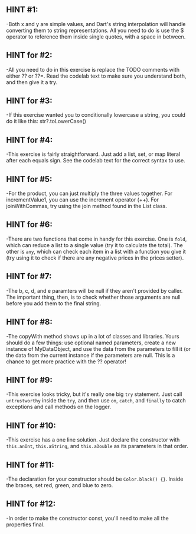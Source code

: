## HINT #1:

-Both x and y are simple values, and Dart's string interpolation will handle converting them to string representations. All you need to do is use the $ operator to reference them inside single quotes, with a space in between.

## HINT for #2:

-All you need to do in this exercise is replace the TODO comments with either ?? or ??=. Read the codelab text to make sure you understand both, and then give it a try.

## HINT for #3:

-If this exercise wanted you to conditionally lowercase a string, you could do it like this: str?.toLowerCase()

## HINT for #4:

-This exercise is fairly straightforward. Just add a list, set, or map literal after each equals sign. See the codelab text for the correct syntax to use.

## HINT for #5:

-For the product, you can just multiply the three values together. For incrementValue1, you can use the increment operator (++). For joinWithCommas, try using the join method found in the List class.

## HINT for #6:

-There are two functions that come in handy for this exercise. One is `fold`, which can reduce a list to a single value (try it to calculate the total). The other is `any`, which can check each item in a list with a function you give it (try using it to check if there are any negative prices in the prices setter).

## HINT for #7:

-The b, c, d, and e paramters will be null if they aren't provided by caller. The important thing, then, is to check whether those arguments are null before you add them to the final string.

## HINT for #8:

-The copyWith method shows up in a lot of classes and libraries. Yours should do a few things: use optional named parameters, create a new instance of MyDataObject, and use the data from the parameters to fill it (or the data from the current instance if the parameters are null. This is a chance to get more practice with the ?? operator!

## HINT for #9:

-This exercise looks tricky, but it's really one big `try` statement. Just call `untrustworthy` inside the `try`, and then use `on`, `catch`, and `finally` to catch exceptions and call methods on the logger.

## HINT for #10:

-This exercise has a one line solution. Just declare the constructor with `this.anInt`, `this.aString`, and `this.aDouble` as its parameters in that order.

## HINT for #11:

-The declaration for your constructor should be `Color.black() {}`. Inside the braces, set red, green, and blue to zero.

## HINT for #12:
 
-In order to make the constructor const, you'll need to make all the properties final.